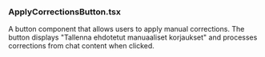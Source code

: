 ### ApplyCorrectionsButton.tsx
A button component that allows users to apply manual corrections. The button displays "Tallenna ehdotetut manuaaliset korjaukset" and processes corrections from chat content when clicked. 